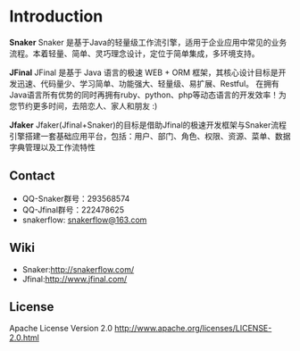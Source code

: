 Introduction
==========

**Snaker**
Snaker 是基于Java的轻量级工作流引擎，适用于企业应用中常见的业务流程。本着轻量、简单、灵巧理念设计，定位于简单集成，多环境支持。

**JFinal**
JFinal 是基于 Java 语言的极速 WEB + ORM 框架，其核心设计目标是开发迅速、代码量少、学习简单、功能强大、轻量级、易扩展、Restful。 在拥有Java语言所有优势的同时再拥有ruby、python、php等动态语言的开发效率！为您节约更多时间，去陪恋人、家人和朋友 :) 

**Jfaker**
Jfaker(Jfinal+Snaker)的目标是借助Jfinal的极速开发框架与Snaker流程引擎搭建一套基础应用平台，包括：用户、部门、角色、权限、资源、菜单、数据字典管理以及工作流特性

Contact
-----
* QQ-Snaker群号：293568574
* QQ-Jfinal群号：222478625
* snakerflow: <snakerflow@163.com>

Wiki
----
* Snaker:<http://snakerflow.com/>
* Jfinal:<http://www.jfinal.com/>

License
-----
Apache License Version 2.0 <http://www.apache.org/licenses/LICENSE-2.0.html>


